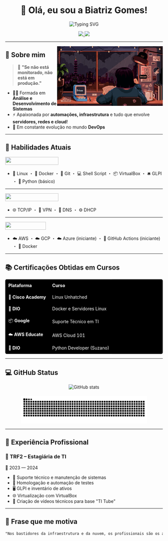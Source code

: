 <h1 align="center">
  🚀 Olá, eu sou a <strong>Biatriz Gomes</strong>!
</h1>

<p align="center">
  <img src="https://readme-typing-svg.herokuapp.com?font=Fira+Code&size=22&pause=1000&color=FF00F6&width=500&lines=Infraestrutura+de+TI;DevOps+e+Cloud+Computing" alt="Typing SVG" />
</p>


<p align="center">
  <a href="https://www.linkedin.com/in/biatriz-meirelles-70729b1a0/">
    <img src="https://img.shields.io/badge/-LinkedIn-000?style=for-the-badge&logo=linkedin&logoColor=FF00F6&color=000" />
  </a>
  <a href="mailto:biatrizgomesmeirelles@gmail.com">
    <img src="https://img.shields.io/badge/-Email-000?style=for-the-badge&logo=gmail&logoColor=FF00F6&color=000" />
  </a>
</p>


---

<img align="right" alt="Estudando" height="190px" src="./src/1.gif">

## 🎯 Sobre mim



> 💬 **"Se não está monitorado, não está em produção."**

- 👩‍🎓 Formada em **Análise e Desenvolvimento de Sistemas**
- ⚡ Apaixonada por **automações, infraestrutura** e tudo que envolve **servidores, redes e cloud**!
- 🎯 Em constante evolução no mundo **DevOps**


---

## 🚀 Habilidades Atuais


<img src="https://img.shields.io/badge/Essenciais_do_Dia_a_Dia-FF00F6?style=flat" width="170" height="25">


- 🐧 Linux ・ 🐳 Docker ・ 🌿 Git ・ 💻 Shell Script ・ 📦 VirtualBox ・ 🛎️ GLPI ・ 🐍 Python (básico)

---

<img src="https://img.shields.io/badge/Redes_&_Infraestrutura-FF00F6?style=flat&logo=network-wired&logoColor=FFF" width="170" height="25">

- 🌐 TCP/IP ・ 🔐 VPN ・ 🧭 DNS ・ ⚙️ DHCP

---

<img src="https://img.shields.io/badge/Cloud_&_DevOps-FF00F6?style=flat&logo=cloud&logoColor=FFF" width="130" height="25">

- ☁️ AWS ・ ☁️ GCP ・ ☁️ Azure (iniciante)  ・ 🔁 GitHub Actions (iniciante) ・ 🐳 Docker


---

## 📚 Certificações Obtidas em Cursos

<table style="background-color: #000; color: #FFF; border-radius: 5px; width: 100%;">
  <tr>
    <th style="padding: 10px; text-align: left;">Plataforma</th>
    <th style="padding: 10px; text-align: left;">Curso</th>
  </tr>
  <tr>
    <td style="padding: 10px;">🐧 <strong>Cisco Academy</strong></td>
    <td style="padding: 10px;">Linux Unhatched</td>
  </tr>
  <tr>
    <td style="padding: 10px;">🐳 <strong>DIO</strong></td>
    <td style="padding: 10px;">Docker e Servidores Linux</td>
  </tr>
  <tr>
    <td style="padding: 10px;">📦 <strong>Google</strong></td>
    <td style="padding: 10px;">Suporte Técnico em TI</td>
  </tr>
  <tr>
    <td style="padding: 10px;">☁️ <strong>AWS Educate</strong></td>
    <td style="padding: 10px;">AWS Cloud 101</td>
  </tr>
  <tr>
    <td style="padding: 10px;">🐍 <strong>DIO</strong></td>
    <td style="padding: 10px;">Python Developer (Suzano)</td>
  </tr>
</table>

---


## 💻 GitHub Status

<div align="center">
  <img src="https://github-readme-stats-git-masterrstaa-rickstaa.vercel.app/api?username=DurezahGeek&title=true&show_icons=true&include_all_commits=false&count_private=true&line_height=25&hide=issues&bg_color=000&title_color=FF00F6&text_color=FFF&border_radius=3&border_color=36123c&icon_color=FF00F6&theme=jolly" alt="GitHub stats" width="80%" style="margin-bottom: 20px;" />

  <img src="https://raw.githubusercontent.com/DurezahGeek/DurezahGeek/output/github-contribution-grid-snake.svg" alt="github contribution grid snake animation" width="80%" />
</div>



---

## 🧪 Experiência Profissional

### 📍 **TRF2 – Estagiária de TI**  
📅 2023 — 2024

- 🔧 Suporte técnico e manutenção de sistemas  
- 🧪 Homologação e automação de testes  
- 🖥️ GLPI e inventário de ativos  
- 🌐 Virtualização com VirtualBox  
- 🎥 Criação de vídeos técnicos para base "TI Tube"

---

## 🌈 Frase que me motiva

```txt
"Nos bastidores da infraestrutura e da nuvem, os profissionais são os arquitetos invisíveis, construindo pontes digitais que conectam o mundo." 🌐☁️

